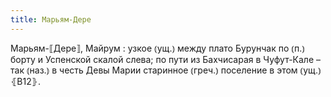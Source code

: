 ```yaml
---
title: Марьям-Дере
---
```


Марьям-⟦Дере⟧, Майрум
: узкое ⦅ущ.⦆ между плато Бурунчак по ⦅п.⦆ борту и Успенской скалой слева; по пути из Бахчисарая в Чуфут-Кале – так ⦅наз.⦆ в честь Девы Марии старинное ⦅греч.⦆ поселение в этом ⦅ущ.⦆ ⦃В12⦄.
